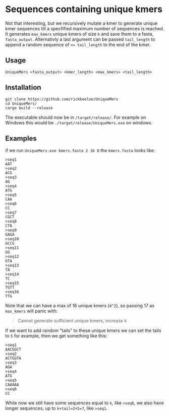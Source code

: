 
# Sequences containing unique kmers

Not that interesting, but we recursively mutate a kmer to generate unique kmer sequences till a specfified maximum number of sequences is reached. It generates `max_kmers` unique kmers of size `k` and save them to a fasta, `fasta_output`. Alternativly a last argument can be passed `tail_length` to append a random sequence of `<= tail_length` to the end of the kmer.


## Usage

`UniqueMers <fasta_output> <kmer_length> <max_kmers> <tail_length>`


## Installation

```
git clone https://github.com/rickbeeloo/UniqueMers
cd UniqueMers/
cargo build --release
```

The executable should now be in `/target/release/`. For example on Windows this would be `./target/release/UniqueMers.exe` on windows.

## Examples
if we run `UniqueMers.exe kmers.fasta 2 16 0` the `kmers.fasta` looks like:

```
>seq1
AAT
>seq2
ACG
>seq3
AG
>seq4
ATG
>seq5
CAA
>seq6
CC
>seq7
CGCT
>seq8
CTA
>seq9
GAGA
>seq10
GCCG
>seq11
GG
>seq12
GTA
>seq13
TA
>seq14
TC
>seq15
TGTT
>seq16
TTG
```
Note that we can have a max of 16 unique kmers (`4^2`), so passing 17 as `max_kmers` will panic with:

>Cannot generate sufficient unique kmers, increase k

If we want to add random "tails" to these unique kmers we can set the tails to `5` for example, then we get something like this:

```
>seq1
AACGGCT
>seq2
ACTGGTA
>seq3
AGA
>seq4
ATG
>seq5
CAAAAA
>seq6
CC
```

While now we still have some sequences equal to `k`, like `>seq6`, we also have longer sequences, up to `k+tail=2+5=7`, like `>seq1`.

